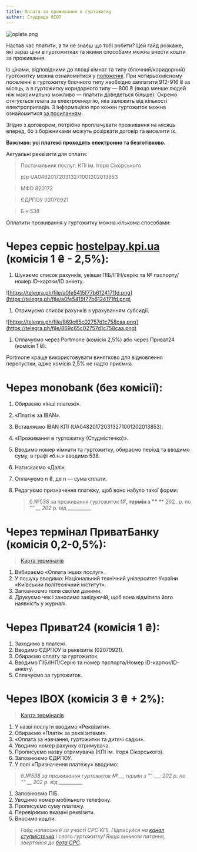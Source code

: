 ```yaml
---
title: Оплата за проживання в гуртожитку
author: Студрада ФІОТ
---
```


![oplata.png](https://telegra.ph/file/ba97cb36a9cb27c6d2542.png)

Настав час платити, а ти не знаєш що тобі робити? Цей гайд розкаже, які зараз ціни в гуртожитках та якими способами можна внести кошти за проживання.

Із цінами, відповідними до площі кімнат та типу (блочний/коридорний) гуртожитку можна ознайомитися у [положенні](https://t.me/kpicampus/1053). При чотирьохмісному поселенні в гуртожитку блочного типу необхідно заплатити 912-916 ₴ за місяць, а в гуртожитку коридорного типу — 800 ₴ (якщо менше людей ніж максимально можливо — платити доведеться більше). Окремо стягується плата за електроенергію, яка залежить від кількості електроприладів. З інформацією про кожен гуртожиток можна ознайомитися [за посиланням](https://telegra.ph/Polnyj-gajd-po-obshchagam-KPI-dlya-chajnikov-07-30).

Згідно з договором, потрібно проплачувати проживання на місяць вперед, бо з боржниками можуть розірвати договір та виселити їх.

**Важливо: усі платежі проходять електронно та безготівково.**

Актуальні реквізити для оплати:

> Постачальник послуг: КПІ ім. Ігоря Сікорського
> 
> р/р UA048201720313271001202013853
> 

> МФО 820172
> 

> ЄДРПОУ 02070921
> 

> Б.н.538
> 

Оплатити проживання у гуртожитку можна кількома способами:

# **Через сервіс [hostelpay.kpi.ua](https://hostelpay.kpi.ua/) (комісія 1 ₴ - 2,5%):**

1. Шукаємо список рахунків, увівши ПІБ/ІПН/серію та № паспорту/номер ID-картки/ID анкету. 

![https://telegra.ph/file/a0fe5415f77b6124171fd.png](https://telegra.ph/file/a0fe5415f77b6124171fd.png)

1. Отримуємо список рахунків з урахуванням субсидії.

![https://telegra.ph/file/869c65c02757d1c758caa.png](https://telegra.ph/file/869c65c02757d1c758caa.png)

1. Оплачуємо через Portmone (комісія 2,5%) або через Приват24 (комісія 1 ₴).

Portmone краще використовувати винятково для відновлення перепустки, адже комісія 2,5% не надто приємна.

# **Через monobank (без комісії):**

1. Обираємо «Інші платежі».
2. «Платіж за IBAN».
3. Вставляємо IBAN КПІ (UA048201720313271001202013853).
4. «Проживання в гуртожитку (Студмістечко)».
5. Вводимо номер кімнати та гуртожитку, обираємо період та вводимо суму, в графі «б.н.» вводимо 538.
6. Натискаємо «Далі».
7. Оплачуємо n ₴, де n — сума сплати.
8. Редагуємо призначення платежу, щоб воно набуло такої форми:
    
    > б.№538 за проживання гуртожиток №__, термін з "_" *___* 202_ р. по "_" *__* 202_ р. від *__________*
    > 

# **Через термінал ПриватБанку (комісія 0,2-0,5%):**

> [Карта терміналів](https://privatbank.ua/map)
> 
1. Вибираємо «Оплата інших послуг».
2. У пошуку вводимо: Національний технічний університет України «Київський політехнічний інститут».
3. Заповнюємо поля своїми даними.
4. Друкуємо чек і заносимо завідуючій, щоб вона відмітила його наявність у журналі.

# **Через Приват24 (комісія 1 ₴):**

1. Заходимо в платежі.
2. Вводимо ЄДРПОУ із реквізитів (02070921).
3. Обираємо оплату за гуртожиток.
4. Вводимо ПІБ/ІНП/Серію та номер паспорта/Номер ID-картки/ID-анкету.
5. Сплачуємо за гуртожиток. 

# Через IBOX (комісія 3 ₴ + 2%):

> [Карта терміналів](https://ibox.ua/map)
> 
1. У назві послуги вводимо «Реквізити».
2. Обираємо «Платіж за реквізитами».
3. «Оплата за навчання, гуртожитки та дитячі садки».
4. Уводимо номер рахунку отримувача.
5. Прописуємо назву отримувача (КПІ ім. Ігоря Сікорського).
6. Заповнюємо ЄДРПОУ.
7. У полі «Призначення платежу» вводимо:

> *б.№538 за проживання гуртожиток №__, термін з "_" ___ 202_ р. по "_" __ 202_ р. від __________*
> 
1. Заповнюємо ПІБ.
2. Уводимо номер мобільного телефону.
3. Прописуємо суму платежу.
4. Перевіряємо вказані реквізити.
5. Вносимо кошти.

> *Гайд написаний за участі СРС КПІ. Підписуйся на [канал студмістечка](https://t.me/kpicampus) і свого гуртожитку! Якщо виникли питання, звертайся до [бота СРС](https://t.me/kpicampus_bot).*
>
